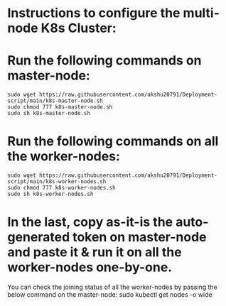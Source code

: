 # Instructions to configure the multi-node K8s Cluster:

# Run the following commands on master-node:
    sudo wget https://raw.githubusercontent.com/akshu20791/Deployment-script/main/k8s-master-node.sh
    sudo chmod 777 k8s-master-node.sh
    sudo sh k8s-master-node.sh


# Run the following commands on all the worker-nodes:
    sudo wget https://raw.githubusercontent.com/akshu20791/Deployment-script/main/k8s-worker-nodes.sh
    sudo chmod 777 k8s-worker-nodes.sh
    sudo sh k8s-worker-nodes.sh


# In the last, copy as-it-is the auto-generated token on master-node and paste it & run it on all the worker-nodes one-by-one.
You can check the joining status of all the worker-nodes by passing the below command on the master-node:
    sudo kubectl get nodes -o wide
